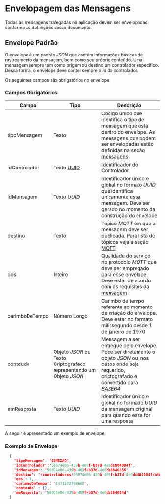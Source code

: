# Envelopagem das Mensagens

Todas as mensagens trafegadas na aplicação devem ser envelopadas conforme as definições desse documento.

## Envelope Padrão
O envelope é um padrão _JSON_ que contém informações básicas de rastreamento da mensagem, bem como seu próprio conteúdo. Uma mensagem sempre tem como origem ou destino um controlador específico. Dessa forma, o envelope deve conter sempre o _id_ do controlador.

Os seguintes campos são obrigatórios no envelope:

### Campos Obrigatórios

| Campo| Tipo | Descrição |
| ------------ | ------------- | ------------ |
| tipoMensagem | Texto  | Código único que identifica o tipo de mensagem que está dentro do envelope. As mensagens que podem ser envelopadas estão definidas na seção [mensagens](comunicacao/mensagens.md) |
| idControlador | Texto [UUID](https://en.wikipedia.org/wiki/Universally_unique_identifier) | Identificador do Controlador |
| idMensagem | Texto _UUID_  | Identificador único e global no formato _UUID_ que identifica unicamente essa mensagem. Deve ser gerado no momento da construção do envelope |
| destino | Texto  | Tópico _MQTT_ em que a mensagem deve ser publicada. Para lista de tópicos veja a seção [MQTT](comunicacao/mqtt) |
| qos | Inteiro | Qualidade do serviço no protocolo _MQTT_ que deve ser empregado para esse envelope. Deve estar de acordo com os requisitos da [mensagem](comunicacao/mensagens.md) |
| carimboDeTempo | Número Longo | Carimbo de tempo referente ao momento de criação do envelope. Deve estar no formato milissegundo desde 1 de janeiro de 1970|
| conteudo | Objeto _JSON_ ou Texto Criptografado representando um Objeto _JSON_ | Mensagem a ser entregue pelo envelope. Pode ser diretamente o objeto _JSON_ ou, nos casos onde seja requerido, criptografado e convertido para _BASE64_|
| emResposta | Texto _UUID_  | Identificador único e global no formado _UUID_ da mensagem original para quando essa for uma resposta |



A seguir é apresentado um exemplo de envelope:

### Exemplo de Envelope

```JSON
  {
    'tipoMensagem': 'CONEXAO',
    'idControlador':'56074e06-439b-409f-b37d-4e0dc884084f',
    'idMensagem': '56074e06-439b-409f-b37d-4e0dc8840856'
    'destino': '/controladores/56074e06-439b-409f-b37d-4e0dc884084f/atualizarConfiguracoes',
    'qos': 1,
    'carimboDeTempo': '1471272798600',
    'conteudo' : {},
    'emResposta': '56074e06-439b-409f-b37d-4e0dc884084d'
  }
```

